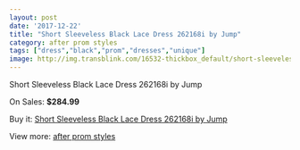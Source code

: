 ```yaml
---
layout: post
date: '2017-12-22'
title: "Short Sleeveless Black Lace Dress 262168i by Jump"
category: after prom styles
tags: ["dress","black","prom","dresses","unique"]
image: http://img.transblink.com/16532-thickbox_default/short-sleeveless-black-lace-dress-262168i-by-jump.jpg
---
```

Short Sleeveless Black Lace Dress 262168i by Jump

On Sales: **$284.99**
<a href="https://www.transblink.com/en/after-prom-styles/5227-short-sleeveless-black-lace-dress-262168i-by-jump.html"><amp-img layout="responsive" width="600" height="600" src="//img.transblink.com/16532-thickbox_default/short-sleeveless-black-lace-dress-262168i-by-jump.jpg" alt="Short Sleeveless Black Lace Dress 262168i by Jump 0" /></a>
<a href="https://www.transblink.com/en/after-prom-styles/5227-short-sleeveless-black-lace-dress-262168i-by-jump.html"><amp-img layout="responsive" width="600" height="600" src="//img.transblink.com/16534-thickbox_default/short-sleeveless-black-lace-dress-262168i-by-jump.jpg" alt="Short Sleeveless Black Lace Dress 262168i by Jump 1" /></a>
<a href="https://www.transblink.com/en/after-prom-styles/5227-short-sleeveless-black-lace-dress-262168i-by-jump.html"><amp-img layout="responsive" width="600" height="600" src="//img.transblink.com/16533-thickbox_default/short-sleeveless-black-lace-dress-262168i-by-jump.jpg" alt="Short Sleeveless Black Lace Dress 262168i by Jump 2" /></a>

Buy it: [Short Sleeveless Black Lace Dress 262168i by Jump](https://www.transblink.com/en/after-prom-styles/5227-short-sleeveless-black-lace-dress-262168i-by-jump.html "Short Sleeveless Black Lace Dress 262168i by Jump")

View more: [after prom styles](https://www.transblink.com/en/55-after-prom-styles "after prom styles")